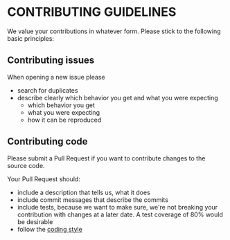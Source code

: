 # CONTRIBUTING GUIDELINES
We value your contributions in whatever form. 
Please stick to the following basic principles: 
## Contributing issues
When opening a new issue please 
* search for duplicates
* describe clearly which behavior you get and what you were expecting
  * which behavior you get
  * what you were expecting
  * how it can be reproduced
## Contributing code
Please submit a Pull Request if you want to contribute changes to the source code. 

Your Pull Request should:
* include a description that tells us, what it does 
* include commit messages that describe the commits
* include tests, because we want to make sure, we're not breaking your contribution with changes at a later date. A test
coverage of 80% would be desirable
* follow the [coding style](https://github.com/viadee/vPAV/wiki/Coding-guidelines) 
 

  

